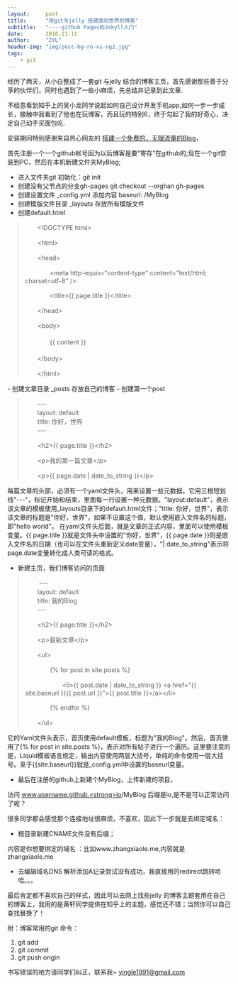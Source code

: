 ```yaml
---
layout:     post
title:      "用git与jelly 搭建面向世界的博客"
subtitle:   "----github Pages和Jekyll入门"
date:       2016-11-11
author:     "ZYL"
header-img: "img/post-bg-re-vs-ng2.jpg"
tags:
    - git
---
```


经历了两天，从小白整成了一套git 与jelly 结合的博客主页，首先感谢那些善于分享的伙伴们，同时也遇到了一些小麻烦，先总结并记录到此文章.

不经意看到知乎上的吴小龙同学说起如何自己设计开发手机app,如何一步一步成长，接触中我看到了他也在玩博客，而且玩的特别6，终于勾起了我的好奇心，决定自己动手买面包吃.

安装期间特别感谢来自热心网友的 [搭建一个免费的，无限流量的Blog](http://www.ruanyifeng.com/blog/2012/08/blogging_with_jekyll.html)，

首先注册一个一个github帐号因为以后博客是要“寄存”在github的;现在一个git安装到PC，然后在本机新建文件夹MyBlog;

- 进入文件夹git 初始化：git init
- 创建没有父节点的分支gh-pages git checkout --orghan gh-pages
- 创建设置文件 _config.yml 添加内容 baseurl: /MyBlog
- 创建模版文件目录 _layouts 存放所有模版文件
- 创建default.html 
<div>
<blockquote>

<p>　　&lt;!DOCTYPE html&gt;</p>

<p>　　&lt;html&gt;</p>

<p>　　&lt;head&gt;</p>

<p>　　　　&lt;meta http-equiv="content-type" content="text/html; charset=utf-8" /&gt;</p>

<p>　　　　&lt;title&gt;{{ page.title }}&lt;/title&gt;</p>

<p>　　&lt;/head&gt;</p>

<p>　　&lt;body&gt;<br>
 <br>
　　　　{{ content }}<br>
  <br>
　　&lt;/body&gt;</p>

<p>　　&lt;/html&gt;</p>

</blockquote>
</div>
- 创建文章目录 _posts 存放自己的博客
- 创建第一个post
<blockquote>

<p>　　---<br>
　　layout: default<br>
　　title: 你好，世界<br>
　　---</p>

<p>　　&lt;h2&gt;{{ page.title }}&lt;/h2&gt;</p>

<p>　　&lt;p&gt;我的第一篇文章&lt;/p&gt;</p>

<p>　　&lt;p&gt;{{ page.date | date_to_string }}&lt;/p&gt;</p>

</blockquote>

每篇文章的头部，必须有一个yaml文件头，用来设置一些元数据。它用三根短划线"---"，标记开始和结束，里面每一行设置一种元数据。"layout:default"，表示该文章的模板使用_layouts目录下的default.html文件；"title: 你好，世界"，表示该文章的标题是"你好，世界"，如果不设置这个值，默认使用嵌入文件名的标题，即"hello world"。
在yaml文件头后面，就是文章的正式内容，里面可以使用模板变量。{{ page.title }}就是文件头中设置的"你好，世界"，{{ page.date }}则是嵌入文件名的日期（也可以在文件头重新定义date变量），"| date_to_string"表示将page.date变量转化成人类可读的格式。

- 新建主页，我们博客访问的页面

<blockquote>

<p>　　
  ---<br>
　　layout: default<br>
　　title: 我的Blog<br>
　　---
</p>
<p>　　&lt;h2&gt;{{ page.title }}&lt;/h2&gt;</p>
<p>　　&lt;p&gt;最新文章&lt;/p&gt;</p>
<p>　　&lt;ul&gt; </p>
<p>　　　　{% for post in site.posts %}  </p>
<p>　　　　　　&lt;li&gt;{{ post.date | date_to_string }} &lt;a href="{{ site.baseurl }}{{ post.url }}"&gt;{{ post.title }}&lt;/a&gt;&lt;/li&gt;</p>
<p>　　　　{% endfor %}</p>
<p>　　&lt;/ul&gt;</p>
</blockquote>

它的Yaml文件头表示，首页使用default模板，标题为"我的Blog"。然后，首页使用了{% for post in site.posts %}，表示对所有帖子进行一个遍历。这里要注意的是，Liquid模板语言规定，输出内容使用两层大括号，单纯的命令使用一层大括号。至于{{site.baseurl}}就是_config.yml中设置的baseurl变量。

- 最后在注册的github上新建个MyBlog，上传新建的项目，

访问
www.username.github.<strong>io</strong>/MyBlog 后缀是io,是不是可以正常访问了呢？

很多同学都会感觉那个连接地址很麻烦，不喜欢，因此下一步就是去绑定域名：

- 根目录新建CNAME文件没有后缀；
 	
内容是你想要绑定的域名 ：比如www.zhangxiaole.me,内容就是zhangxiaole.me

- 去编辑域名DNS 解析添加A记录尝试没有成功，我直接用的redirect跳转哈哈。。。


最后肯定都不喜欢自己的样式，因此可以去网上找些jelly 的博客主题套用在自己的博客上，我用的是黄轩同学提供在知乎上的主题，感觉还不错；当然你可以自己查找替换了！

附：博客常用的git 命令：

1. git add
2. git commit
3. git push origin

书写错误的地方请同学们纠正，联系我~
yingle1991@gmail.com